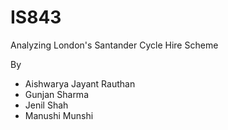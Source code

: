 # IS843
Analyzing London's Santander Cycle Hire Scheme

By
- Aishwarya Jayant Rauthan
- Gunjan Sharma
- Jenil Shah
- Manushi Munshi
